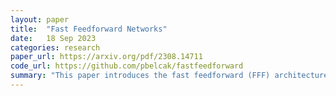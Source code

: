 ```yaml
---
layout: paper
title:  "Fast Feedforward Networks"
date:   18 Sep 2023
categories: research
paper_url: https://arxiv.org/pdf/2308.14711
code_url: https://github.com/pbelcak/fastfeedforward
summary: "This paper introduces the fast feedforward (FFF) architecture, a log-time alternative to feedforward networks. FFFs are up to 220x faster than feedforward networks, up to 6x faster than mixture-of-experts networks, and exhibit better training properties than mixtures of experts thanks to noiseless conditional execution."
---
```


